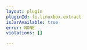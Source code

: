 ```yaml
---
layout: plugin
pluginId: fi.linuxbox.extract
isJarAvailable: true
error: NONE
violations: []

---
```

